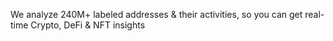 We analyze 240M+ labeled addresses & their activities, so you can get real-time Crypto, DeFi & NFT insights